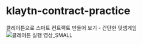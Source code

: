 # klaytn-contract-practice
클레이튼으로 스마트 컨트랙트 만들어 보기 - 간단한 덧셈게임 
<BR/>
![클레이튼 실행 영상_SMALL](https://user-images.githubusercontent.com/76716519/114135380-1ee3bf00-9944-11eb-99bf-bce97d98aa05.gif)
